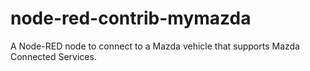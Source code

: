 # node-red-contrib-mymazda
A Node-RED node to connect to a Mazda vehicle that supports Mazda Connected Services.
